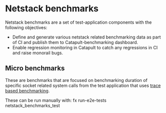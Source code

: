 # Netstack benchmarks

Netstack benchmarks are a set of test-application components with the
following objectives:

* Define and generate various netstack related benchmarking data as
  part of CI and publish them to Catapult-benchmarking dashboard.
* Enable regression monitoring in Catapult to catch any regressions in CI
  and raise monorail bugs.

## Micro benchmarks

These are benchmarks that are focused on benchmarking duration of
specific socket related system calls from the test application that uses
[trace based benchmarking](https://fuchsia.dev/fuchsia-src/development/benchmarking/trace_based_benchmarking).

These can be run manually with:
fx run-e2e-tests netstack_benchmarks_test
